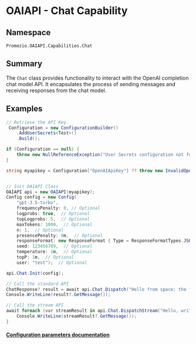 # OAIAPI - Chat Capability

## Namespace
`Promezio.OAIAPI.Capabilities.Chat`

## Summary
The `Chat` class provides functionality to interact with the OpenAI completion chat model API. It encapsulates the process of sending messages and receiving responses from the chat model.

## Examples

```csharp
// Retrieve the API Key
 Configuration = new ConfigurationBuilder()
    .AddUserSecrets<Test>()
    .Build();

if (Configuration == null) {
    throw new NullReferenceException("User Secrets configuration not found."); 
}

string myapikey = Configuration["OpenAIApiKey"] ?? throw new InvalidOperationException("API Key not found");


// Init OAIAPI Class
OAIAPI api = new OAIAPI(myapikey);
Config config = new Config(
    "gpt-3.5-turbo", 
    frequencyPenalty: 0, // Optional
    logprobs: true,  // Optional
    topLogprobs: 5,  // Optional
    maxTokens: 1000,  // Optional
    n: 1,  // Optional
    presencePenalty: 0m,  // Optional
    responseFormat: new ResponseFormat { Type = ResponseFormatTypes.JSON },  // Optional
    seed: 123456789,  // Optional
    temperature: 1m,  // Optional
    topP: 1m,  // Optional
    user: "test");  // Optional

api.Chat.Init(config);

// Call the standard API
ChatResponse? result = await api.Chat.Dispatch("Hello from space: the final frontier.");
Console.WriteLine(result?.GetMessage());

// Call the stream API
await foreach (var streamResult in api.Chat.DispatchStream("Hello, write numbers from 1 to 10.")) {
    Console.WriteLine(streamResult?.GetMessage());
}
```

#### [Configuration parameters documentation](/api/Promezio.OAIAPI.Capabilities.Chat.Config.html#parameters)
